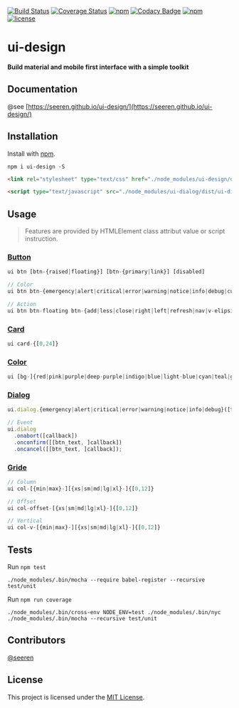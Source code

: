  [![Build Status](https://travis-ci.org/seeren/ui-design.svg?branch=master)](https://travis-ci.org/seeren/ui-design)  [![Coverage Status](https://coveralls.io/repos/github/seeren/ui-design/badge.svg?branch=master)](https://coveralls.io/github/seeren/ui-design?branch=master) [![npm](https://img.shields.io/npm/dt/ui-design.svg)](https://www.npmjs.com/package/ui-design) [![Codacy Badge](https://api.codacy.com/project/badge/Grade/e933f03e70a34c7bbd45a31f521f3b02)](https://www.codacy.com/app/seeren/ui-design?utm_source=github.com&amp;utm_medium=referral&amp;utm_content=seeren/ui-design&amp;utm_campaign=Badge_Grade) [![npm](https://img.shields.io/npm/v/ui-design.svg)](https://www.npmjs.com/package/ui-design) [![license](https://img.shields.io/badge/license-MIT-blue.svg)](LICENSE)

# ui-design
**Build material and mobile first interface with a simple toolkit**

## Documentation
@see [https://seeren.github.io/ui-design/](https://seeren.github.io/ui-design/)

## Installation
Install with [npm](https://www.npmjs.com/package/ui-design).
```
npm i ui-design -S
```
```html
<link rel="stylesheet" type="text/css" href="./node_modules/ui-design/dist/ui-design.css" />
```
```html
<script type="text/javascript" src="./node_modules/ui-dialog/dist/ui-dialog.js"></script>
```

## Usage
> Features are provided by HTMLElement class attribut value or script instruction.

### [Button](https://seeren.github.io/ui-design/#button)

```js
ui btn [btn-{raised|floating}] [btn-{primary|link}] [disabled]
```
```js
// Color
ui btn btn-{emergency|alert|critical|error|warning|notice|info|debug|cure|restore|reset|hazard|tilt}
```
```js
// Action
ui btn btn-floating btn-{add|less|close|right|left|refresh|nav|v-elipsis|elipsis|pencil|mail|position|clock}
```

### [Card](https://seeren.github.io/ui-design/#card)

```js
ui card-{[0,24]}
```
### [Color](https://seeren.github.io/ui-design/#color)

```js
ui [bg-]{red|pink|purple|deep-purple|indigo|blue|light-blue|cyan|teal|green|light-green|lime|yellow|ambre|orange|deep-orange|brown|grey|blue-gray}-{50|100|200|300|400|500|600|700|800|900}
```

### [Dialog](https://seeren.github.io/ui-design/#dialog)

```js
ui.dialog.{emergency|alert|critical|error|warning|notice|info|debug}([title, ]message);
```
```js
// Event
ui.dialog
  .onabort([callback])
  .onconfirm([[btn_text, ]callback])
  .oncancel([[btn_text, ]callback]);
```
### [Gride](https://seeren.github.io/ui-design/#gride)


```js
// Column
ui col-[{min|max}-][{xs|sm|md|lg|xl}-]{[0,12]}
```
```js
// Offset
ui col-offset-[{xs|sm|md|lg|xl}-]{[0,12]}
```
```js
// Vertical
ui col-v-[{min|max}-][{xs|sm|md|lg|xl}-]{[0,12]}
```

## Tests
Run `npm test`
```
./node_modules/.bin/mocha --require babel-register --recursive test/unit
```
Run `npm run coverage`
```
./node_modules/.bin/cross-env NODE_ENV=test ./node_modules/.bin/nyc ./node_modules/.bin/mocha --recursive test/unit
```

##  Contributors
[@seeren](https://github.com/seeren)

## License
This project is licensed under the [MIT License](LICENSE).